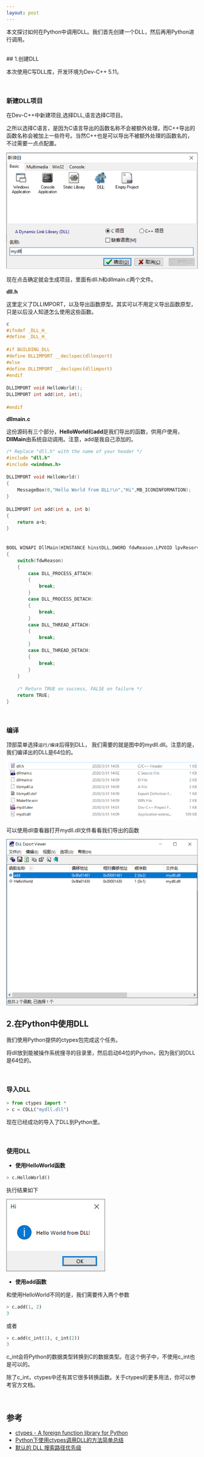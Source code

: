 ```yaml
---
layout: post
---
```

本文探讨如何在Python中调用DLL。我们首先创建一个DLL，然后再用Python进行调用。

<br>
## 1.创建DLL

本次使用C写DLL库，开发环境为Dev-C++ 5.11。

<br>

### 新建DLL项目

在Dev-C++中新建项目,选择DLL,语言选择C项目。

之所以选择C语言，是因为C语言导出的函数名称不会被额外处理，而C++导出的函数名称会被加上一些符号。当然C++也是可以导出不被额外处理的函数名的，不过需要一点点配置。

![image-20200331140111314](/assets/image-20200331140111314.png)

现在点击确定就会生成项目，里面有dll.h和dllmain.c两个文件。

**dll.h**

这里定义了DLLIMPORT，以及导出函数原型。其实可以不用定义导出函数原型，只是以后没人知道怎么使用这些函数。

``` c
c
#ifndef _DLL_H_
#define _DLL_H_

#if BUILDING_DLL
#define DLLIMPORT __declspec(dllexport)
#else
#define DLLIMPORT __declspec(dllimport)
#endif

DLLIMPORT void HelloWorld();
DLLIMPORT int add(int, int);

#endif
```



**dllmain.c**

这份源码有三个部分，**HelloWorld**和**add**是我们导出的函数，供用户使用，**DllMain**由系统自动调用。注意，add是我自己添加的。

``` c
/* Replace "dll.h" with the name of your header */
#include "dll.h"
#include <windows.h>

DLLIMPORT void HelloWorld()
{
	MessageBox(0,"Hello World from DLL!\n","Hi",MB_ICONINFORMATION);
}

DLLIMPORT int add(int a, int b)
{
	return a+b;
}


BOOL WINAPI DllMain(HINSTANCE hinstDLL,DWORD fdwReason,LPVOID lpvReserved)
{
	switch(fdwReason)
	{
		case DLL_PROCESS_ATTACH:
		{
			break;
		}
		case DLL_PROCESS_DETACH:
		{
			break;
		}
		case DLL_THREAD_ATTACH:
		{
			break;
		}
		case DLL_THREAD_DETACH:
		{
			break;
		}
	}
	
	/* Return TRUE on success, FALSE on failure */
	return TRUE;
}
```

<br>

### 编译

顶部菜单选择`运行/编译`后得到DLL， 我们需要的就是图中的mydll.dll。注意的是，我们编译出的DLL是64位的。

![image-20200331141047704](/assets/image-20200331141047704.png)

可以使用dll查看器打开mydll.dll文件看看我们导出的函数

<img src="/assets/image-20200331141354227.png" alt="image-20200331141354227" style="zoom: 67%;" />

<br>

## 2.在Python中使用DLL
我们使用Python提供的ctypes包完成这个任务。

将dll放到能被操作系统搜寻的目录里，然后启动64位的Python，因为我们的DLL是64位的。

<br>

### 导入DLL

``` python
> from ctypes import *
> c = CDLL("mydll.dll")
```

现在已经成功的导入了DLL到Python里。

<br>

### 使用DLL

- **使用HelloWorld函数**

``` python
> c.HelloWorld()
```

执行结果如下

![image-20200331141436496](/assets/image-20200331141436496.png)

- **使用add函数**

和使用HelloWorld不同的是，我们需要传入两个参数

``` python
> c.add(1, 2)
3
```

或者

``` python
> c.add(c_int(1), c_int(2))
3
```

c_int会将Python的数据类型转换到C的数据类型。在这个例子中，不使用c_int也是可以的。

除了c_int，ctypes中还有其它很多转换函数。关于ctypes的更多用法，你可以参考官方文档。

<br>

## 参考

- [ctypes - A foreign function library for Python](https://docs.python.org/3/library/ctypes.htm)
- [Python下使用ctypes调用DLL的方法简单总结](http://www.5bug.wang/post/74.html)
- [默认的 DLL 搜索路径优先级](https://mazhuang.org/2014/07/13/dllsearch/)

